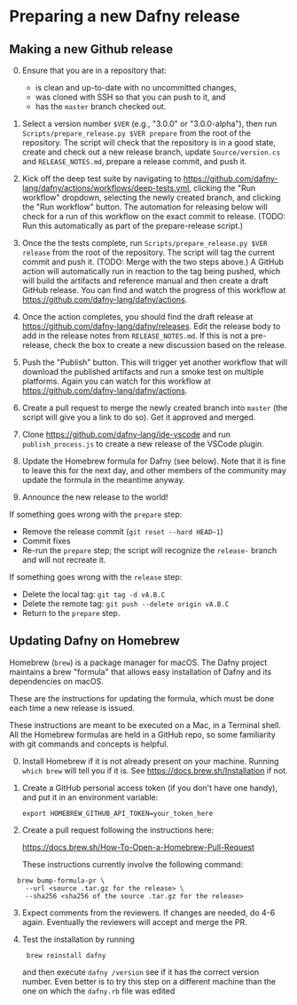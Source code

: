 # Preparing a new Dafny release

## Making a new Github release

0. Ensure that you are in a repository that:
   * is clean and up-to-date with no uncommitted changes,
   * was cloned with SSH so that you can push to it, and
   * has the `master` branch checked out.

1. Select a version number `$VER` (e.g., "3.0.0" or "3.0.0-alpha"), then
   run `Scripts/prepare_release.py $VER prepare` from the root of the
   repository. The script will check that the repository is in a good
   state, create and check out a new release branch, update
   `Source/version.cs` and `RELEASE_NOTES.md`, prepare a release commit,
   and push it.

2. Kick off the deep test suite by navigating to
   <https://github.com/dafny-lang/dafny/actions/workflows/deep-tests.yml>,
   clicking the "Run workflow" dropdown, selecting the newly created branch, and
   clicking the "Run workflow" button. The automation for releasing below will
   check for a run of this workflow on the exact commit to release.  (TODO:
   Run this automatically as part of the prepare-release script.)

3. Once the the tests complete, run `Scripts/prepare_release.py $VER
   release` from the root of the repository. The script will tag the
   current commit and push it. (TODO: Merge with the two steps above.) A
   GitHub action will automatically run in reaction to the tag being
   pushed, which will build the artifacts and reference manual and then
   create a draft GitHub release. You can find and watch the progress of
   this workflow at <https://github.com/dafny-lang/dafny/actions>.

4. Once the action completes, you should find the draft release at
   <https://github.com/dafny-lang/dafny/releases>. Edit the release body to add in
   the release notes from `RELEASE_NOTES.md`.  If this is not a pre-release,
   check the box to create a new discussion based on the release.

5. Push the "Publish" button. This will trigger yet another workflow
   that will download the published artifacts and run a smoke test
   on multiple platforms. Again you can watch for this workflow at
   <https://github.com/dafny-lang/dafny/actions>.

6. Create a pull request to merge the newly created branch into `master` (the
   script will give you a link to do so).  Get it approved and merged.

7. Clone <https://github.com/dafny-lang/ide-vscode> and run `publish_process.js`
   to create a new release of the VSCode plugin.

8. Update the Homebrew formula for Dafny (see below).
   Note that it is fine to leave this for the next day,
   and other members of the community may update the formula
   in the meantime anyway.

9. Announce the new release to the world!

If something goes wrong with the `prepare` step:

- Remove the release commit (`git reset --hard HEAD~1`)
- Commit fixes
- Re-run the `prepare` step; the script will recognize the `release-` branch and will not recreate it.

If something goes wrong with the `release` step:

- Delete the local tag: `git tag -d vA.B.C`
- Delete the remote tag: `git push --delete origin vA.B.C`
- Return to the `prepare` step.

## Updating Dafny on Homebrew

Homebrew (`brew`) is a package manager for macOS. The Dafny project
maintains a brew "formula" that allows easy installation of Dafny and
its dependencies on macOS.

These are the instructions for updating the formula, which must be done
each time a new release is issued.

These instructions are meant to be executed on a Mac, in a Terminal shell.
All the Homebrew formulas are held in a GitHub repo, so some familiarity
with git commands and concepts is helpful.

0. Install Homebrew if it is not already present on your machine.
   Running `which brew` will tell you if it is. See
   <https://docs.brew.sh/Installation> if not.

1. Create a GitHub personal access token (if you don't have one handy),
   and put it in an environment variable:

   ```
   export HOMEBREW_GITHUB_API_TOKEN=your_token_here
   ```

2. Create a pull request following the instructions here:

    <https://docs.brew.sh/How-To-Open-a-Homebrew-Pull-Request>

   These instructions currently involve the following command:

```
  brew bump-formula-pr \
    --url <source .tar.gz for the release> \
    --sha256 <sha256 of the source .tar.gz for the release>
```

3. Expect comments from the reviewers. If changes are needed, do 4-6
   again. Eventually the reviewers will accept and merge the PR.

4. Test the installation by running

        brew reinstall dafny

   and then execute `dafny /version` see if it has the correct version
   number. Even better is to try this step on a different machine than
   the one on which the `dafny.rb` file was edited
